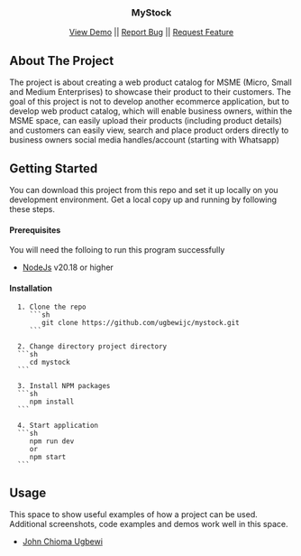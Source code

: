 <div align="center">
   <h3 align="center">MyStock</h3>
      <p align="center">
         <a href="#">View Demo</a> || 
         <a href="https://github.com/ugbewijc/mystock/issues">Report Bug</a> || 
         <a href="https://github.com/ugbewijc/mystock/issues">Request Feature</a>
      </p>
</div>

## About The Project

The project is about creating a web product catalog for MSME (Micro, Small and Medium Enterprises) to showcase their product to their customers. The goal of this project is not to develop another ecommerce application, but to develop web product catalog, which will enable business owners, within the MSME space, can easily upload their products (including product details) and customers can easily view, search and place product orders directly to business owners social media handles/account (starting with Whatsapp)

## Getting Started

You can download this project from this repo and set it up locally on you development environment. Get a local copy up and running by following these steps.
   #### Prerequisites
   You will need the folloing to run this program successfully
   - [NodeJs](https://nodejs.org/en/download) v20.18 or higher
   
   #### Installation
      
      1. Clone the repo
         ```sh
            git clone https://github.com/ugbewijc/mystock.git
         ```
      
      2. Change directory project directory
      ```sh
         cd mystock
      ```

      3. Install NPM packages
      ```sh
         npm install
      ```
      
      4. Start application
      ```sh
         npm run dev
         or
         npm start
      ```

## Usage

This space to show useful examples of how a project can be used. Additional screenshots, code examples and demos work well in this space.

- [John Chioma Ugbewi](https://github.com/ugbewijc)